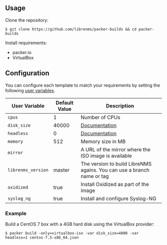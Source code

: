 
## Usage

Clone the repository:

    $ git clone https://github.com/librenms/packer-builds && cd packer-builds

Install requirements:

  - packer.io
  - VirtualBox

## Configuration

You can configure each template to match your requirements by setting the following [user variables](https://packer.io/docs/templates/user-variables.html).

 User Variable       | Default Value | Description
---------------------|---------------|----------------------------------------------------------------------------------------
 `cpus`              | 1             | Number of CPUs
 `disk_size`         | 40000         | [Documentation](https://packer.io/docs/builders/virtualbox-iso.html#disk_size)
 `headless`          | 0             | [Documentation](https://packer.io/docs/builders/virtualbox-iso.html#headless)
 `memory`            | 512           | Memory size in MB
 `mirror`            |               | A URL of the mirror where the ISO image is available
 `librenms_version`  | master        | The version to build LibreNMS agains. You can use a branch name or tag
 `oxidized`          | true          | Install Oxidized as part of the image
 `syslog_ng`         | true          | Install and configure Syslog-NG

### Example

Build a CentOS 7 box with a 4GB hard disk using the VirtualBox provider:

    $ packer build -only=virtualbox-iso -var disk_size=4000 -var headless=1 centos-7.5-x86_64.json

